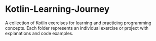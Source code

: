 # Kotlin-Learning-Journey
A collection of Kotlin exercises for learning and practicing programming concepts. Each folder represents an individual exercise or project with explanations and code examples.
